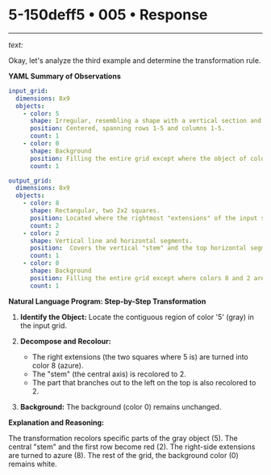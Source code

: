 # 5-150deff5 • 005 • Response

---

*text:*

Okay, let's analyze the third example and determine the transformation rule.

**YAML Summary of Observations**

```yaml
input_grid:
  dimensions: 8x9
  objects:
    - color: 5
      shape: Irregular, resembling a shape with a vertical section and some extensions to the right.
      position: Centered, spanning rows 1-5 and columns 1-5.
      count: 1
    - color: 0
      shape: Background
      position: Filling the entire grid except where the object of color 5 is.
      count: 1

output_grid:
  dimensions: 8x9
  objects:
    - color: 8
      shape: Rectangular, two 2x2 squares.
      position: Located where the rightmost "extensions" of the input shape were.
      count: 2
    - color: 2
      shape: Vertical line and horizontal segments.
      position:  Covers the vertical "stem" and the top horizontal segment.
      count: 1
    - color: 0
      shape: Background
      position: Filling the entire grid except where colors 8 and 2 are.
      count: 1
```

**Natural Language Program: Step-by-Step Transformation**

1.  **Identify the Object:** Locate the contiguous region of color '5' (gray) in the input grid.

2.  **Decompose and Recolour:**
    *   The right extensions (the two squares where 5 is) are turned into color 8 (azure).
    *   The "stem" (the central axis) is recolored to 2.
    *   The part that branches out to the left on the top is also recolored to 2.

3.  **Background:** The background (color 0) remains unchanged.

**Explanation and Reasoning:**

The transformation recolors specific parts of the gray object (5). The central "stem" and the first row become red (2). The right-side extensions are turned to azure (8). The rest of the grid, the background color (0) remains white.

